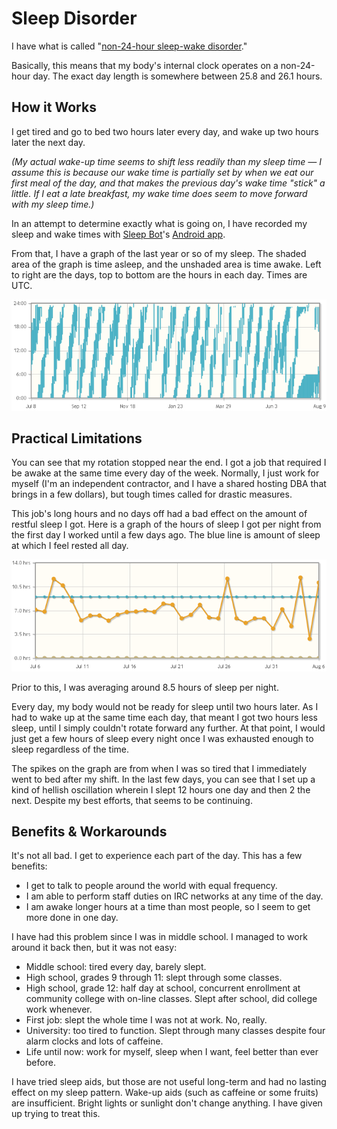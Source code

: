 # Sleep Disorder

I have what is called
"[non-24-hour sleep-wake disorder](https://en.wikipedia.org/wiki/Non-24-hour_sleep-wake_disorder "Non-24-Hour Sleep-Wake Disorder on Wikipedia")."

Basically, this means that my body's internal clock operates on a non-24-hour
day. The exact day length is somewhere between 25.8 and 26.1 hours.

## How it Works

I get tired and go to bed two hours later every day, and wake up two hours
later the next day.

_(My actual wake-up time seems to shift less readily than my sleep time &mdash;
I assume this is because our wake time is partially set by when we eat our
first meal of the day, and that makes the previous day's wake time "stick" a
little. If I eat a late breakfast, my wake time does seem to move forward with
my sleep time.)_

In an attempt to determine exactly what is going on, I have recorded my sleep
and wake times with [Sleep Bot](http://mysleepbot.com/ "SleepBot Home Page")'s
[Android app](https://play.google.com/store/apps/details?id=com.lslk.sleepbot "SleepBot Tracker on Google Play").

From that, I have a graph of the last year or so of my sleep. The shaded area
of the graph is time asleep, and the unshaded area is time awake. Left to right
are the days, top to bottom are the hours in each day. Times are UTC.

![Rotating Sleep Schedule](static-assets/sleep-pattern.png "Rotating Sleep Schedule")

## Practical Limitations

You can see that my rotation stopped near the end. I got a job that required I
be awake at the same time every day of the week. Normally, I just work for
myself (I'm an independent contractor, and I have a shared hosting DBA that
brings in a few dollars), but tough times called for drastic measures.

This job's long hours and no days off had a bad effect on the amount of restful
sleep I got. Here is a graph of the hours of sleep I got per night from the
first day I worked until a few days ago. The blue line is amount of sleep at
which I feel rested all day.

![Sleep Per Night While Employed](static-assets/sleep-duration.png "Sleep Per Night While Employed")

Prior to this, I was averaging around 8.5 hours of sleep per night.

Every day, my body would not be ready for sleep until two hours later. As I had
to wake up at the same time each day, that meant I got two hours less sleep,
until I simply couldn't rotate forward any further. At that point, I would just
get a few hours of sleep every night once I was exhausted enough to sleep
regardless of the time.

The spikes on the graph are from when I was so tired that I immediately went to
bed after my shift. In the last few days, you can see that I set up a kind of
hellish oscillation wherein I slept 12 hours one day and then 2 the next.
Despite my best efforts, that seems to be continuing.

## Benefits & Workarounds

It's not all bad. I get to experience each part of the day. This has a few
benefits:

* I get to talk to people around the world with equal frequency.
* I am able to perform staff duties on IRC networks at any time of the day.
* I am awake longer hours at a time than most people, so I seem to get more
done in one day.

I have had this problem since I was in middle school. I managed to work around
it back then, but it was not easy:

* Middle school: tired every day, barely slept.
* High school, grades 9 through 11: slept through some classes.
* High school, grade 12: half day at school, concurrent enrollment at community
  college with on-line classes. Slept after school, did college work whenever.
* First job: slept the whole time I was not at work. No, really.
* University: too tired to function. Slept through many classes despite four
  alarm clocks and lots of caffeine.
* Life until now: work for myself, sleep when I want, feel better than ever
  before.

I have tried sleep aids, but those are not useful long-term and had no lasting
effect on my sleep pattern. Wake-up aids (such as caffeine or some fruits) are
insufficient. Bright lights or sunlight don't change anything. I have given up
trying to treat this.
